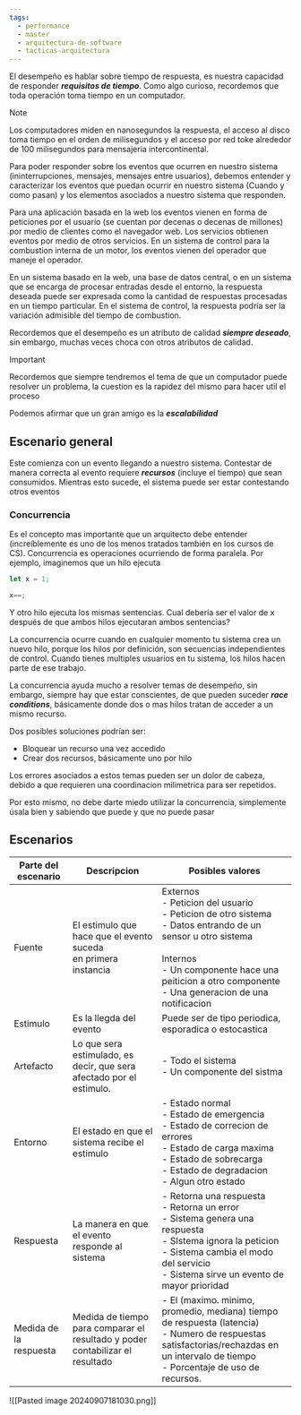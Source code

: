 ```yaml
---
tags:
  - performance
  - master
  - arquitectura-de-software
  - tacticas-arquitectura
---
```

El desempeño es hablar sobre tiempo de respuesta, es nuestra capacidad de responder ***requisitos de tiempo***. Como algo curioso, recordemos que toda operación toma tiempo en un computador.

>[!NOTE]
>Los computadores miden en nanosegundos la respuesta, el acceso al disco toma tiempo en el orden de milisegundos y el acceso por red toke alrededor de 100 milisegundos para mensajeria intercontinental.

Para poder responder sobre los eventos que ocurren en nuestro sistema (ininterrupciones, mensajes, mensajes entre usuarios), debemos entender y caracterizar los eventos que puedan ocurrir en nuestro sistema (Cuando y como pasan) y los elementos asociados a nuestro sistema que responden.

Para una aplicación basada en la web los eventos vienen en forma de peticiones por el usuario (se cuentan por decenas o decenas de millones) por medio de clientes como el navegador web. Los servicios obtienen eventos por medio de otros servicios. En un sistema de control para la combustion interna de un motor, los eventos vienen del operador que maneje el operador.

En un sistema basado en la web, una base de datos central, o en un sistema que se encarga de procesar entradas desde el entorno, la respuesta deseada puede ser expresada como la cantidad de respuestas procesadas en un tiempo particular. En el sistema de control, la respuesta podría ser la variación admisible del tiempo de combustion.

Recordemos que el desempeño es un atributo de calidad ***siempre deseado***, sin embargo, muchas veces choca con otros atributos de calidad.

>[!IMPORTANT]
>Recordemos que siempre tendremos el tema de que un computador puede resolver un problema, la cuestion es la rapidez del mismo para hacer util el proceso

Podemos afirmar que un gran amigo es la ***escalabilidad***

## Escenario general
Este comienza con un evento llegando a nuestro sistema. Contestar de manera correcta al evento requiere ***recursos*** (incluye el tiempo) que sean consumidos. Mientras esto sucede, el sistema puede ser estar contestando otros eventos

### Concurrencia
Es el concepto mas importante que un arquitecto debe entender (increíblemente es uno de los menos tratados también en los cursos de CS). Concurrencia es operaciones ocurriendo de forma paralela. Por ejemplo, imaginemos que un hilo ejecuta

```javascript
let x = 1;

x==;
```

Y otro hilo ejecuta los mismas sentencias. Cual debería ser el valor de x después de que ambos hilos ejecutaran ambos sentencias?

La concurrencia ocurre cuando en cualquier momento tu sistema crea un nuevo hilo, porque los hilos por definición, son secuencias independientes de control. Cuando tienes multiples usuarios en tu sistema, los hilos hacen parte de ese trabajo.

La concurrencia ayuda mucho a resolver temas de desempeño, sin embargo, siempre hay que estar conscientes, de que pueden suceder ***race conditions***, básicamente donde dos o mas hilos tratan de acceder a un mismo recurso.

Dos posibles soluciones podrían ser:
- Bloquear un recurso una vez accedido
- Crear dos recursos, básicamente uno por hilo

Los errores asociados a estos temas pueden ser un dolor de cabeza, debido a que requieren una coordinacion milimetrica para ser repetidos. 

Por esto mismo, no debe darte miedo utilizar la concurrencia, simplemente úsala bien y sabiendo que puede y que no puede pasar 

## Escenarios 

| Parte del escenario    | Descripcion                                                                   | Posibles valores                                                                                                                                                                                                                 |
| ---------------------- | ----------------------------------------------------------------------------- | -------------------------------------------------------------------------------------------------------------------------------------------------------------------------------------------------------------------------------- |
| Fuente                 | El estimulo que hace que el evento suceda<br>en primera instancia             | Externos<br>- Peticion del usuario<br>- Peticion de otro sistema<br>- Datos entrando de un sensor u otro sistema<br><br>Internos<br>- Un componente hace una peiticion a otro componente<br>- Una generacion de una notificacion |
| Estimulo               | Es la llegda del evento                                                       | Puede ser de tipo periodica, esporadica o estocastica                                                                                                                                                                            |
| Artefacto              | Lo que sera estimulado, es decir, que sera afectado por el estimulo.          | - Todo el sistema<br>- Un componente del sistma                                                                                                                                                                                  |
| Entorno                | El estado en que el sistema recibe el estimulo                                | - Estado normal<br>- Estado de emergencia<br>- Estado de correcion de errores<br>- Estado de carga maxima<br>- Estado de sobrecarga<br>- Estado de degradacion<br>- Algun otro estado                                            |
| Respuesta              | La manera en que el evento responde al sistema                                | - Retorna una respuesta<br>- Retorna un error<br>- Sistema genera una respuesta<br>- SIstema ignora la peticion<br>- Sistema cambia el modo del servicio<br>- Sistema sirve un evento de mayor prioridad                         |
| Medida de la respuesta | Medida de tiempo para comparar el resultado y poder contabilizar el resultado | - El (maximo. minimo, promedio, mediana) tiempo de respuesta (latencia)<br>- Numero de respuestas satisfactorias/rechazdas en un intervalo de tiempo<br>- Porcentaje de uso de recursos.<br>                                     |
![[Pasted image 20240907181030.png]]